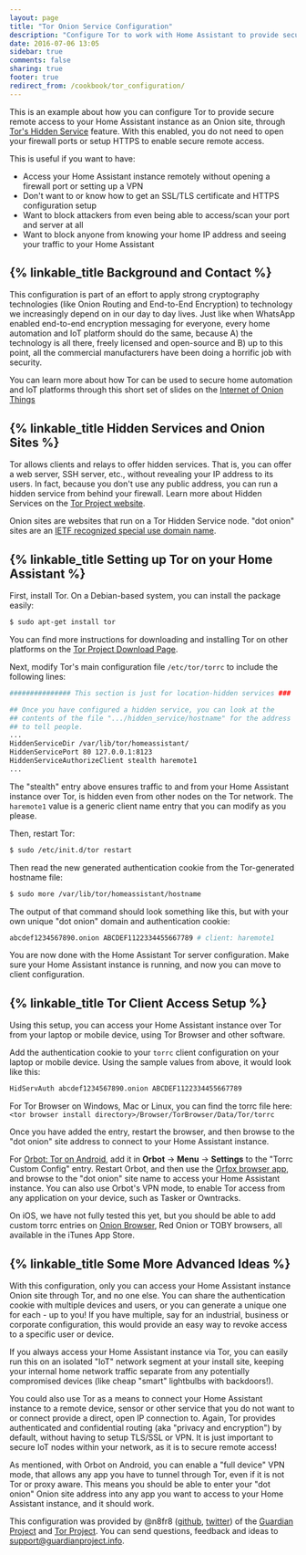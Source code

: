 ```yaml
---
layout: page
title: "Tor Onion Service Configuration"
description: "Configure Tor to work with Home Assistant to provide secure remote access without opening your firewall"
date: 2016-07-06 13:05
sidebar: true
comments: false
sharing: true
footer: true
redirect_from: /cookbook/tor_configuration/
---
```


This is an example about how you can configure Tor to provide secure remote access to your Home Assistant instance as an Onion site, through [Tor's Hidden Service](https://www.torproject.org/docs/hidden-services.html.en) feature. With this enabled, you do not need to open your firewall ports or setup HTTPS to enable secure remote access.

This is useful if you want to have:

 * Access your Home Assistant instance remotely without opening a firewall port or setting up a VPN
 * Don't want to or know how to get an SSL/TLS certificate and HTTPS configuration setup
 * Want to block attackers from even being able to access/scan your port and server at all
 * Want to block anyone from knowing your home IP address and seeing your traffic to your Home Assistant

## {% linkable_title Background and Contact %}

This configuration is part of an effort to apply strong cryptography technologies (like Onion Routing and End-to-End Encryption) to technology we increasingly depend on in our day to day lives. Just like when WhatsApp enabled end-to-end encryption messaging for everyone, every home automation and IoT platform should do the same, because A) the technology is all there, freely licensed and open-source and B) up to this point, all the commercial manufacturers have been doing a horrific job with security.

You can learn more about how Tor can be used to secure home automation and IoT platforms through this short set of slides on the [Internet of Onion Things](https://github.com/n8fr8/talks/blob/master/onion_things/Internet%20of%20Onion%20Things.pdf)

## {% linkable_title Hidden Services and Onion Sites %}

Tor allows clients and relays to offer hidden services. That is, you can offer a web server, SSH server, etc., without revealing your IP address to its users. In fact, because you don't use any public address, you can run a hidden service from behind your firewall. Learn more about Hidden Services on the [Tor Project website](https://www.torproject.org/docs/tor-hidden-service.html.en).

Onion sites are websites that run on a Tor Hidden Service node. "dot onion" sites are an [IETF recognized special use domain name](https://datatracker.ietf.org/doc/rfc7686/).

## {% linkable_title Setting up Tor on your Home Assistant %}

First, install Tor. On a Debian-based system, you can install the package easily:

```bash
$ sudo apt-get install tor
```

You can find more instructions for downloading and installing Tor on other platforms on the [Tor Project Download Page](https://www.torproject.org/download/download.html).

Next, modify Tor's main configuration file `/etc/tor/torrc` to include the following lines:

```bash
############### This section is just for location-hidden services ###

## Once you have configured a hidden service, you can look at the
## contents of the file ".../hidden_service/hostname" for the address
## to tell people.
...
HiddenServiceDir /var/lib/tor/homeassistant/
HiddenServicePort 80 127.0.0.1:8123
HiddenServiceAuthorizeClient stealth haremote1
...
```

The "stealth" entry above ensures traffic to and from your Home Assistant instance over Tor, is hidden even from other nodes on the Tor network. The `haremote1` value is a generic client name entry that you can modify as you please.

Then, restart Tor:

```bash
$ sudo /etc/init.d/tor restart
```

Then read the new generated authentication cookie from the Tor-generated hostname file:

```bash
$ sudo more /var/lib/tor/homeassistant/hostname
```

The output of that command should look something like this, but with your own unique "dot onion" domain and authentication cookie:

```bash
abcdef1234567890.onion ABCDEF1122334455667789 # client: haremote1
```

You are now done with the Home Assistant Tor server configuration. Make sure your Home Assistant instance is running, and now you can move to client configuration.

## {% linkable_title Tor Client Access Setup %}

Using this setup, you can access your Home Assistant instance over Tor from your laptop or mobile device, using Tor Browser and other software.

Add the authentication cookie to your `torrc` client configuration on your laptop or mobile device. Using the sample values from above, it would look like this:

```bash
HidServAuth abcdef1234567890.onion ABCDEF1122334455667789
```

For Tor Browser on Windows, Mac or Linux, you can find the torrc file here: `<tor browser install directory>/Browser/TorBrowser/Data/Tor/torrc`

Once you have added the entry, restart the browser, and then browse to the "dot onion" site address to connect to your Home Assistant instance.

For [Orbot: Tor on Android](https://guardianproject.info/apps/orbot), add it in **Orbot** -> **Menu** -> **Settings** to the "Torrc Custom Config" entry. Restart Orbot, and then use the [Orfox browser app](https://guardianproject.info/apps/orfox/), and browse to the "dot onion" site name to access your Home Assistant instance. You can also use Orbot's VPN mode, to enable Tor access from any application on your device, such as Tasker or Owntracks.

On iOS, we have not fully tested this yet, but you should be able to add custom torrc entries on [Onion Browser](https://mike.tig.as/onionbrowser/), Red Onion or TOBY browsers, all available in the iTunes App Store.

## {% linkable_title Some More Advanced Ideas %}

With this configuration, only you can access your Home Assistant instance Onion site through Tor, and no one else. You can share the authentication cookie with multiple devices and users, or you can generate a unique one for each - up to you! If you have multiple, say for an industrial, business or corporate configuration, this would provide an easy way to revoke access to a specific user or device.

If you always access your Home Assistant instance via Tor, you can easily run this on an isolated "IoT" network segment at your install site, keeping your internal home network traffic separate from any potentially compromised devices (like cheap "smart" lightbulbs with backdoors!). 

You could also use Tor as a means to connect your Home Assistant instance to a remote device, sensor or other service that you do not want to or connect provide a direct, open IP connection to. Again, Tor provides authenticated and confidential routing (aka "privacy and encryption") by default, without having to setup TLS/SSL or VPN. It is just important to secure IoT nodes within your network, as it is to secure remote access!

As mentioned, with Orbot on Android, you can enable a "full device" VPN mode, that allows any app you have to tunnel through Tor, even if it is not Tor or proxy aware. This means you should be able to enter your "dot onion" Onion site address into any app you want to access to your Home Assistant instance, and it should work.

This configuration was provided by @n8fr8 ([github](https://github.com/n8fr8), [twitter](https://twitter.com/n8fr8)) of the [Guardian Project](https://guardianproject.info) and [Tor Project](https://torproject.org). You can send questions, feedback and ideas to [support@guardianproject.info](mailto:support@guardianproject.info).


